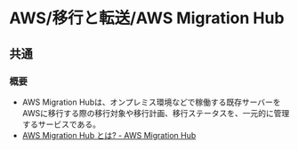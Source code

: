 # AWS/移行と転送/AWS Migration Hub

## 共通

### 概要

- AWS Migration Hubは、オンプレミス環境などで稼働する既存サーバーをAWSに移行する際の移行対象や移行計画、移行ステータスを、一元的に管理するサービスである。
- [AWS Migration Hub とは? - AWS Migration Hub](https://docs.aws.amazon.com/ja_jp/migrationhub/latest/ug/whatishub.html)
